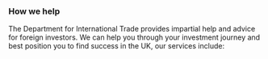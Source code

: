 ### How we help

The Department for International Trade provides impartial help and advice for foreign investors. We can help you through your investment journey and best position you to find success in the UK, our services include:
